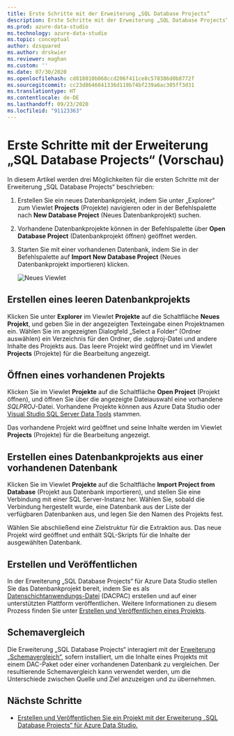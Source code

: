 ```yaml
---
title: Erste Schritte mit der Erweiterung „SQL Database Projects“
description: Erste Schritte mit der Erweiterung „SQL Database Projects“ für Azure Data Studio
ms.prod: azure-data-studio
ms.technology: azure-data-studio
ms.topic: conceptual
author: dzsquared
ms.author: drskwier
ms.reviewer: maghan
ms.custom: ''
ms.date: 07/30/2020
ms.openlocfilehash: cd818010b068ccd206f411ce8c578386d0b8772f
ms.sourcegitcommit: cc23d8646041336d119b74bf239a6ac305ff3d31
ms.translationtype: HT
ms.contentlocale: de-DE
ms.lasthandoff: 09/23/2020
ms.locfileid: "91123363"
---
```

# <a name="getting-started-with-the-sql-database-projects-extension-preview"></a>Erste Schritte mit der Erweiterung „SQL Database Projects“ (Vorschau)

In diesem Artikel werden drei Möglichkeiten für die ersten Schritte mit der Erweiterung „SQL Database Projects“ beschrieben:

1. Erstellen Sie ein neues Datenbankprojekt, indem Sie unter „Explorer“ zum Viewlet **Projects** (Projekte) navigieren oder in der Befehlspalette nach **New Database Project** (Neues Datenbankprojekt) suchen.
2. Vorhandene Datenbankprojekte können in der Befehlspalette über **Open Database Project** (Datenbankprojekt öffnen) geöffnet werden.
3. Starten Sie mit einer vorhandenen Datenbank, indem Sie in der Befehlspalette auf **Import New Database Project** (Neues Datenbankprojekt importieren) klicken.

    ![Neues Viewlet](media/sql-database-projects-extension/projects-viewlet.png)

## <a name="create-an-empty-database-project"></a>Erstellen eines leeren Datenbankprojekts

Klicken Sie unter **Explorer** im Viewlet **Projekte** auf die Schaltfläche **Neues Projekt**, und geben Sie in der angezeigten Texteingabe einen Projektnamen ein.  Wählen Sie im angezeigten Dialogfeld „Select a Folder“ (Ordner auswählen) ein Verzeichnis für den Ordner, die .sqlproj-Datei und andere Inhalte des Projekts aus.
Das leere Projekt wird geöffnet und im Viewlet **Projects** (Projekte) für die Bearbeitung angezeigt.

## <a name="open-an-existing-project"></a>Öffnen eines vorhandenen Projekts

Klicken Sie im Viewlet **Projekte** auf die Schaltfläche **Open Project** (Projekt öffnen), und öffnen Sie über die angezeigte Dateiauswahl eine vorhandene *SQLPROJ*-Datei. Vorhandene Projekte können aus Azure Data Studio oder [Visual Studio SQL Server Data Tools](../../ssdt/sql-server-data-tools.md) stammen.

Das vorhandene Projekt wird geöffnet und seine Inhalte werden im Viewlet **Projects** (Projekte) für die Bearbeitung angezeigt.

## <a name="create-a-database-project-from-an-existing-database"></a>Erstellen eines Datenbankprojekts aus einer vorhandenen Datenbank

Klicken Sie im Viewlet **Projekte** auf die Schaltfläche **Import Project from Database** (Projekt aus Datenbank importieren), und stellen Sie eine Verbindung mit einer SQL Server-Instanz her.  Wählen Sie, sobald die Verbindung hergestellt wurde, eine Datenbank aus der Liste der verfügbaren Datenbanken aus, und legen Sie den Namen des Projekts fest.

Wählen Sie abschließend eine Zielstruktur für die Extraktion aus.  Das neue Projekt wird geöffnet und enthält SQL-Skripts für die Inhalte der ausgewählten Datenbank.

## <a name="build-and-publish"></a>Erstellen und Veröffentlichen

In der Erweiterung „SQL Database Projects“ für Azure Data Studio stellen Sie das Datenbankprojekt bereit, indem Sie es als [Datenschichtanwendungs-Datei](../../relational-databases/data-tier-applications/data-tier-applications.md) (DACPAC) erstellen und auf einer unterstützten Plattform veröffentlichen. Weitere Informationen zu diesem Prozess finden Sie unter [Erstellen und Veröffentlichen eines Projekts](sql-database-project-extension-build.md).

## <a name="schema-compare"></a>Schemavergleich

Die Erweiterung „SQL Database Projects“ interagiert mit der [Erweiterung „Schemavergleich“](schema-compare-extension.md), sofern installiert, um die Inhalte eines Projekts mit einem DAC-Paket oder einer vorhandenen Datenbank zu vergleichen.  Der resultierende Schemavergleich kann verwendet werden, um die Unterschiede zwischen Quelle und Ziel anzuzeigen und zu übernehmen.

## <a name="next-steps"></a>Nächste Schritte

- [Erstellen und Veröffentlichen Sie ein Projekt mit der Erweiterung „SQL Database Projects“ für Azure Data Studio.](sql-database-project-extension-build.md)